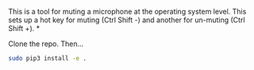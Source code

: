 This is a tool for muting a microphone at the operating system level. This 
sets up a hot key for muting (Ctrl Shift -) and another for un-muting (Ctrl 
Shift +). * 

Clone the repo. Then...

```bash
sudo pip3 install -e .
```
